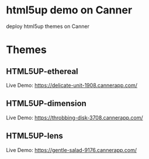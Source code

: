 # html5up demo on Canner

deploy html5up themes on Canner

# Themes

## HTML5UP-ethereal

Live Demo: https://delicate-unit-1908.cannerapp.com/

## HTML5UP-dimension

Live Demo: https://throbbing-disk-3708.cannerapp.com/

## HTML5UP-lens

Live Demo: https://gentle-salad-9176.cannerapp.com/
